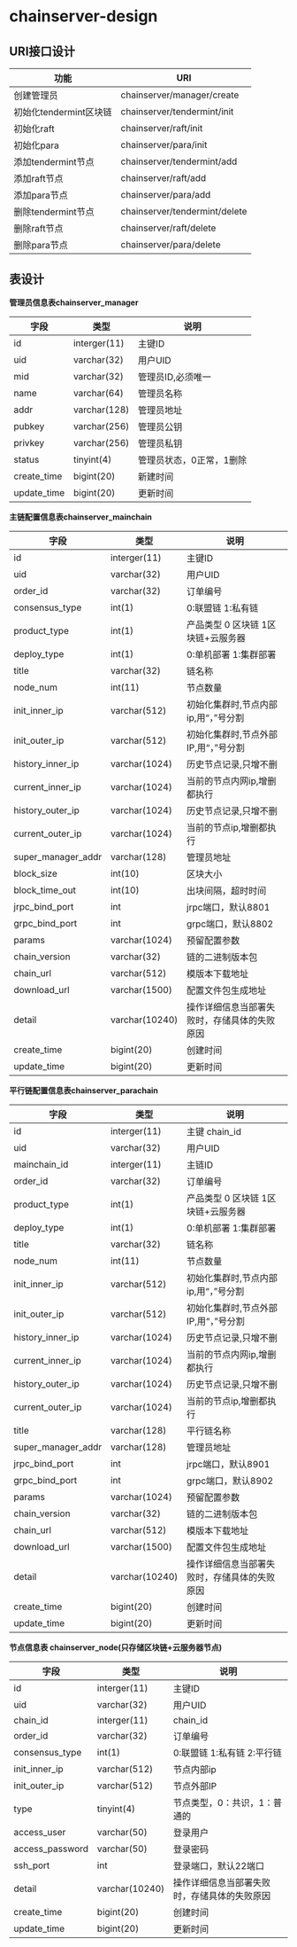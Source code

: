 # chainserver-design

## URI接口设计

 功能|URI
 ----|-----
 创建管理员|chainserver/manager/create
 初始化tendermint区块链|chainserver/tendermint/init
 初始化raft     |chainserver/raft/init
 初始化para     |chainserver/para/init
 添加tendermint节点|chainserver/tendermint/add
 添加raft节点|chainserver/raft/add
 添加para节点|chainserver/para/add
 删除tendermint节点|chainserver/tendermint/delete
 删除raft节点|chainserver/raft/delete
 删除para节点|chainserver/para/delete
 
 ## 表设计
 
**管理员信息表chainserver_manager**

 字段|类型|说明
 ---|---|---
 id |interger(11)|主键ID
 uid|varchar(32)|用户UID
 mid|varchar(32)|管理员ID,必须唯一
 name|varchar(64)|管理员名称
 addr|varchar(128)|管理员地址
 pubkey|varchar(256)|管理员公钥
 privkey|varchar(256)|管理员私钥
 status|tinyint(4)|管理员状态，0正常，1删除
 create_time|bigint(20)|新建时间
 update_time|bigint(20)|更新时间

**主链配置信息表chainserver_mainchain**

字段|类型|说明
---|---|--
id |interger(11)|主键ID
uid|varchar(32)|用户UID
order_id|varchar(32)|订单编号
consensus_type|int(1)|0:联盟链 1:私有链 
product_type|int(1)|产品类型 0 区块链  1区块链+云服务器
deploy_type|int(1)|0:单机部署 1:集群部署
title|varchar(32)|链名称
node_num|int(11)|节点数量
init_inner_ip|varchar(512)|初始化集群时,节点内部ip,用“，”号分割
init_outer_ip|varchar(512)|初始化集群时,节点外部IP,用“，”号分割
history_inner_ip|varchar(1024)|历史节点记录,只增不删
current_inner_ip|varchar(1024)|当前的节点内网ip,增删都执行
history_outer_ip|varchar(1024)|历史节点记录,只增不删
current_outer_ip|varchar(1024)|当前的节点ip,增删都执行
super_manager_addr|varchar(128)|管理员地址
block_size|int(10)|区块大小
block_time_out|int(10)|出块间隔，超时时间
jrpc_bind_port|int|jrpc端口，默认8801
grpc_bind_port|int|grpc端口，默认8802
params|varchar(1024)|预留配置参数
chain_version|varchar(32)|链的二进制版本包
chain_url|varchar(512)|模版本下载地址
download_url|varchar(1500)|配置文件包生成地址
detail|varchar(10240)|操作详细信息当部署失败时，存储具体的失败原因
create_time|bigint(20)|创建时间
update_time|bigint(20)|更新时间



**平行链配置信息表chainserver_parachain**

字段|类型|说明
---|---|--
id |interger(11)|主键 chain_id
uid|varchar(32)|用户UID
mainchain_id|interger(11)|主链ID
order_id|varchar(32)|订单编号
product_type|int(1)|产品类型 0 区块链  1区块链+云服务器
deploy_type|int(1)|0:单机部署 1:集群部署
title|varchar(32)|链名称
node_num|int(11)|节点数量
init_inner_ip|varchar(512)|初始化集群时,节点内部ip,用“，”号分割
init_outer_ip|varchar(512)|初始化集群时,节点外部IP,用“，”号分割
history_inner_ip|varchar(1024)|历史节点记录,只增不删
current_inner_ip|varchar(1024)|当前的节点内网ip,增删都执行
history_outer_ip|varchar(1024)|历史节点记录,只增不删
current_outer_ip|varchar(1024)|当前的节点ip,增删都执行
title|varchar(128)|平行链名称
super_manager_addr|varchar(128)|管理员地址
jrpc_bind_port|int|jrpc端口，默认8901
grpc_bind_port|int|grpc端口，默认8902
params|varchar(1024)|预留配置参数
chain_version|varchar(32)|链的二进制版本包
chain_url|varchar(512)|模版本下载地址
download_url|varchar(1500)|配置文件包生成地址
detail|varchar(10240)|操作详细信息当部署失败时，存储具体的失败原因
create_time|bigint(20)|创建时间
update_time|bigint(20)|更新时间

**节点信息表 chainserver_node(只存储区块链+云服务器节点)**

字段|类型|说明
---|---|--
id |interger(11)|主键ID
uid|varchar(32)|用户UID
chain_id|interger(11)|chain_id
order_id|varchar(32)|订单编号
consensus_type|int(1)|0:联盟链 1:私有链 2:平行链
init_inner_ip|varchar(512)|节点内部ip
init_outer_ip|varchar(512)|节点外部IP
type|tinyint(4)|节点类型，0：共识，1：普通的
access_user|varchar(50)|登录用户
access_password|varchar(50)|登录密码
ssh_port|int|登录端口，默认22端口
detail|varchar(10240)|操作详细信息当部署失败时，存储具体的失败原因
create_time|bigint(20)|创建时间
update_time|bigint(20)|更新时间
